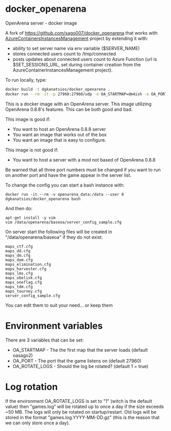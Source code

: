# docker_openarena
OpenArena server - docker image

A fork of https://github.com/sago007/docker_openarena that works with [AzureContainersInstancesManagement](https://github.com/dgkanatsios/AzureContainerInstancesManagement) project by extending it with:

- ability to set server name via env variable ($SERVER_NAME)
- stores connected users count to /tmp/connected
- posts updates about connected users count to Azure Function (url is $SET_SESSIONS_URL, set during container creation from the AzureContainerInstancesManagement project).

To run locally, type:

```bash
docker build -t dgkanatsios/docker_openarena .
docker run --rm -it -p 27960:27960/udp -e OA_STARTMAP=dm4ish -e OA_PORT=27960 -e SET_SESSIONS_URL=https://teeworlds.azurewebsites.net/api/ACISetSessions?code=<KEY> -e RESOURCE_GROUP='openarena' -e CONTAINER_GROUP_NAME='openarenaserver1' --name openarenaserver1 -v PATH/TO/openarena_data:/data dgkanatsios/docker_openarena
```

This is a docker image with an OpenArena server. This image utilizing OpenArena 0.8.8's features. This can be both good and bad.

This image is good if:
 * You want to host an OpenArena 0.8.8 server
 * You want an image that works out of the box
 * You want an image that is easy to configure.
 
This image is not good if:
 * You want to host a server with a mod not based of OpenArena 0.8.8

Be warned that all three port numbers must be changed if you want to run on another port and have the game appear in the server list.

To change the config you can start a bash instance with:
```
docker run -it --rm -v openarena_data:/data --user 0 dgkanatsios/docker_openarena bash
```
And then do:
```
apt-get install -y vim
vim /data/openarena/baseoa/server_config_sample.cfg
```

On server start the following files will be created in "/data/openarena/baseoa" if they do not exist:
```
maps_ctf.cfg
maps_dd.cfg  
maps_dm.cfg  
maps_dom.cfg  
maps_elimination.cfg  
maps_harvester.cfg  
maps_lms.cfg  
maps_obelisk.cfg  
maps_oneflag.cfg  
maps_tdm.cfg  
maps_tourney.cfg  
server_config_sample.cfg
```
You can edit them to suit your need... or keep them

# Environment variables
There are 3 variables that can be set:

 * OA_STARTMAP - The the first map that the server loads (default oasago2)
 * OA_PORT - The port that the game listens on (default 27960)
 * OA_ROTATE_LOGS - Should the log be rotated? (default 1 = true)

# Log rotation
If the environment OA_ROTATE_LOGS is set to "1" (witch is the default value) then "games.log" will be rotated up to once a day if the size exceeds ~50 MB. The logs will only be rotated on startup/restart. Old logs will be stored in the format "games.log.YYYY-MM-DD.gz" (this is the reason that we can only store once a day).
